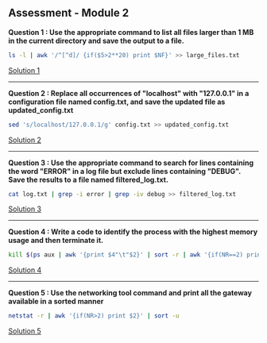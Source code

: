 ## Assessment - Module 2

**Question 1 : Use the appropriate command to list all files larger than 1 MB in the current directory and save the output to a file.**

```bash
ls -l | awk '/^[^d]/ {if($5>2**20) print $NF}' >> large_files.txt
```

[Solution 1](./Q1.txt)

___

**Question 2 : Replace all occurrences of "localhost" with "127.0.0.1" in a configuration file named config.txt, and save the updated file as updated_config.txt**

```bash
sed 's/localhost/127.0.0.1/g' config.txt >> updated_config.txt
```

[Solution 2](./Q2.txt)

___

**Question 3 : Use the appropriate command to search for lines containing the word "ERROR" in a log file but exclude lines containing "DEBUG". Save the results to a file named filtered_log.txt.**

```bash
cat log.txt | grep -i error | grep -iv debug >> filtered_log.txt
```

[Solution 3](./Q3.txt)

___

**Question 4 : Write a code to identify the process with the highest memory usage and then terminate it.**

```bash
kill $(ps aux | awk '{print $4"\t"$2}' | sort -r | awk '{if(NR==2) print $2}')
```

[Solution 4](./Q4.txt)

___

**Question 5 : Use the networking tool command and print all the gateway available in a sorted manner**

```bash
netstat -r | awk '{if(NR>2) print $2}' | sort -u
```

[Solution 5](./Q5.txt)
